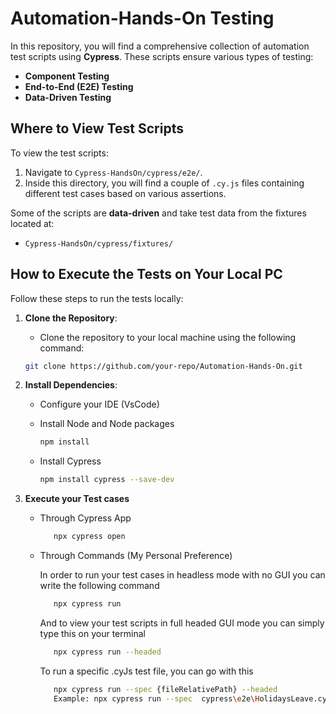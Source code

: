 # Automation-Hands-On Testing

In this repository, you will find a comprehensive collection of automation test scripts using **Cypress**. These scripts ensure various types of testing:

- **Component Testing**
- **End-to-End (E2E) Testing**
- **Data-Driven Testing**

## Where to View Test Scripts

To view the test scripts:

1. Navigate to `Cypress-HandsOn/cypress/e2e/`.
2. Inside this directory, you will find a couple of `.cy.js` files containing different test cases based on various assertions.

Some of the scripts are **data-driven** and take test data from the fixtures located at:
- `Cypress-HandsOn/cypress/fixtures/`

## How to Execute the Tests on Your Local PC

Follow these steps to run the tests locally:

1. **Clone the Repository**:
   
   - Clone the repository to your local machine using the following command:
   ```bash
   git clone https://github.com/your-repo/Automation-Hands-On.git

2. **Install Dependencies**:
   
   - Configure your IDE (VsCode)
     
   - Install Node and Node packages 
        ```bash
      npm install
        
   - Install Cypress
       ```bash
       npm install cypress --save-dev
       
3. **Execute your Test cases**
   
   - Through Cypress App
     ```bash
        npx cypress open
     ```
     
   - Through Commands (My Personal Preference)
     
     In order to run your test cases in headless mode with no GUI you can write the following command
     ```bash
        npx cypress run
     ```
     
     And to view your test scripts in full headed GUI mode you can simply type this on your terminal
     ```bash
        npx cypress run --headed
     ```

     To run a specific .cyJs test file, you can go with this
     
     ```bash
        npx cypress run --spec {fileRelativePath} --headed
        Example: npx cypress run --spec  cypress\e2e\HolidaysLeave.cy.js --headed
     ```


